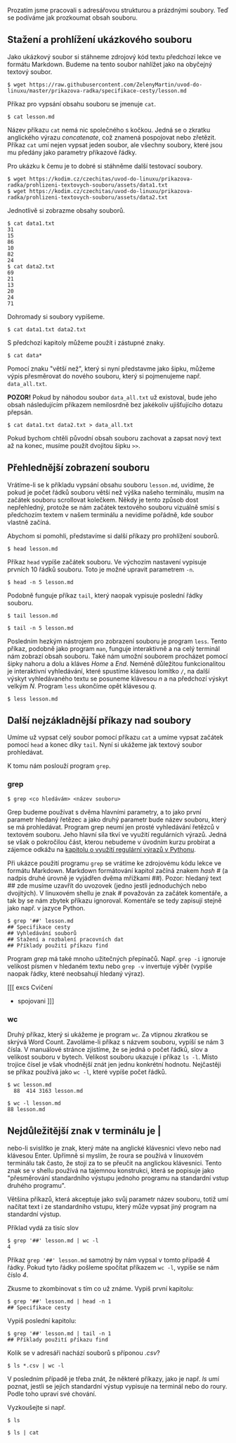 Prozatím jsme pracovali s adresářovou strukturou a prázdnými soubory. Teď se podíváme jak prozkoumat obsah souboru.

## Stažení a prohlížení ukázkového souboru
Jako ukázkový soubor si stáhneme zdrojový kód textu předchozí lekce ve formátu Markdown. Budeme na tento soubor nahlížet jako na obyčejný textový soubor.

```shell
$ wget https://raw.githubusercontent.com/ZelenyMartin/uvod-do-linuxu/master/prikazova-radka/specifikace-cesty/lesson.md
```

Příkaz pro vypsání obsahu souboru se jmenuje `cat`.

```shell
$ cat lesson.md
```

Název příkazu `cat` nemá nic společného s kočkou. Jedná se o zkratku anglického výrazu _concatenate_, což znamená pospojovat nebo zřetězit. Příkaz `cat` umí nejen vypsat jeden soubor, ale všechny soubory, které jsou mu předány jako parametry příkazové řádky.

Pro ukázku k čemu je to dobré si stáhněme další testovací soubory.

```shell
$ wget https://kodim.cz/czechitas/uvod-do-linuxu/prikazova-radka/prohlizeni-textovych-souboru/assets/data1.txt
$ wget https://kodim.cz/czechitas/uvod-do-linuxu/prikazova-radka/prohlizeni-textovych-souboru/assets/data2.txt
```

Jednotlivě si zobrazme obsahy souborů.

```shell
$ cat data1.txt
31
15
86
10
82
24
$ cat data2.txt
69
21
13
20
24
71
```

Dohromady si soubory vypíšeme.

```shell
$ cat data1.txt data2.txt
```

S předchozí kapitoly můžeme použít i zástupné znaky.

```shell
$ cat data*
```

Pomocí znaku "větší než", který si nyní představme jako šipku, můžeme výpis přesměrovat do nového souboru, který si pojmenujeme např. `data_all.txt`.

**POZOR!** Pokud by náhodou soubor `data_all.txt` už existoval, bude jeho obsah následujícím příkazem nemilosrdně bez jakékoliv ujišťujícího dotazu přepsán.

```shell
$ cat data1.txt data2.txt > data_all.txt
```

Pokud bychom chtěli původní obsah souboru zachovat a zapsat nový text až na konec, musíme použít dvojitou šipku `>>`.


## Přehlednější zobrazení souboru

Vrátíme-li se k příkladu vypsání obsahu souboru `lesson.md`, uvidíme, že pokud je počet řádků souboru větší než výška našeho terminálu, musím na začátek souboru scrollovat kolečkem. Někdy je tento způsob dost nepřehledný, protože se nám začátek textového souboru vizuálně smísí s předchozím textem v našem terminálu a nevidíme pořádně, kde soubor vlastně začíná.

Abychom si pomohli, představíme si další příkazy pro prohlížení souborů.

```shell
$ head lesson.md
```

Příkaz `head` vypíše začátek souboru. Ve výchozím nastavení vypisuje prvních 10 řádků souboru. Toto je možné upravit parametrem `-n`.

```shell
$ head -n 5 lesson.md
```

Podobně funguje příkaz `tail`, který naopak vypisuje poslední řádky souboru.


```shell
$ tail lesson.md
```

```shell
$ tail -n 5 lesson.md
```

Posledním hezkým nástrojem pro zobrazení souboru je program `less`. Tento příkaz, podobně jako program `man`, funguje interaktivně a na celý terminál nám zobrazí obsah souboru. Také nám umožní souborem procházet pomocí šipky nahoru a dolu a kláves _Home_ a _End_. Neméně důležitou funkcionalitou je interaktivní vyhledávání, které spustíme klávesou lomítko `/`, na další výskyt vyhledávaného textu se posuneme klávesou _n_ a na předchozí výskyt velkým _N_. Program `less` ukončíme opět klávesou _q_.

```shell
$ less lesson.md
```

## Další nejzákladnější příkazy nad soubory

Umíme už vypsat celý soubor pomocí příkazu `cat` a umíme vypsat začátek pomocí `head` a konec díky `tail`. Nyní si ukážeme jak textový soubor prohledávat.

K tomu nám poslouží program `grep`.

### grep

```shell
$ grep <co hledávám> <název souboru>
```

Grep budeme používat s dvěma hlavními parametry, a to jako první parametr hledaný řetězec a jako druhý parametr bude název souboru, který se má prohledávat. Program grep neumí jen prosté vyhledávání řetězců v textovém souboru. Jeho hlavní síla tkví ve využití regulárních výrazů. Jedná se však o pokročilou část, kterou nebudeme v úvodním kurzu probírat a zájemce odkážu na [kapitolu o využití regulární výrazů v Pythonu](https://kodim.cz/czechitas/progr2-python/python-pro-data-2/regularni-vyrazy).

Při ukázce použití programu `grep` se vrátíme ke zdrojovému kódu lekce ve formátu Markdown. Markdown formátování kapitol začíná znakem _hash_ _#_ (a nadpis druhé úrovně je vyjádřen dvěma mřížkami _##_). Pozor: hledaný text _##_ zde musíme uzavřít do uvozovek (jedno jestli jednoduchých nebo dvojitých). V linuxovém shellu je znak _#_ považován za začátek komentáře, a tak by se nám zbytek příkazu ignoroval. Komentáře se tedy zapisují stejně jako např. v jazyce Python.

```
$ grep '##' lesson.md
## Specifikace cesty
## Vyhledávání souborů
## Stažení a rozbalení pracovních dat
## Příklady použití příkazu find
```

Program _grep_ má také mnoho užitečných přepínačů. Např. `grep -i` ignoruje velikost písmen v hledaném textu nebo `grep -v` invertuje výběr (vypíše naopak řádky, které neobsahují hledaný výraz).

[[[ excs Cvičení
- spojovani
]]]

### wc

Druhý příkaz, který si ukážeme je program `wc`. Za vtipnou zkratkou se skrývá Word Count. Zavoláme-li příkaz s názvem souboru, vypíší se nám 3 čísla. V manuálové stránce zjistíme, že se jedná o počet řádků, slov a velikost souboru v bytech. Velikost souboru ukazuje i příkaz `ls -l`. Místo trojice čísel je však vhodnější znát jen jednu konkrétní hodnotu. Nejčastěji se příkaz používá jako `wc -l`, které vypíše počet řádků.

```shell
$ wc lesson.md
  88  414 3163 lesson.md
```

```shell
$ wc -l lesson.md
88 lesson.md
```

## Nejdůležitější znak v terminálu je |

<term cs="Roura" en="pipe"> nebo-li svislítko je znak, který máte na anglické klávesnici vlevo nebo nad klávesou Enter. Upřímně si myslím, že roura se používá v linuxovém terminálu tak často, že stojí za to se přeučit na anglickou klávesnici. Tento znak se v shellu používá na tajemnou konstrukci, která se popisuje jako "přesměrování standardního výstupu jednoho programu na standardní vstup druhého programu".

Většina příkazů, která akceptuje jako svůj parametr název souboru, totiž umí načítat text i ze standardního vstupu, který může vypsat jiný program na standardní výstup.

Příklad vydá za tisíc slov

```shell
$ grep '##' lesson.md | wc -l
4
```

Příkaz `grep '##' lesson.md` samotný by nám vypsal v tomto případě 4 řádky. Pokud tyto řádky pošleme spočítat příkazem `wc -l`, vypíše se nám číslo _4_.

Zkusme to zkombinovat s tím co už známe. Vypiš první kapitolu:

```
$ grep '##' lesson.md | head -n 1
## Specifikace cesty
```

Vypiš poslední kapitolu:

```
$ grep '##' lesson.md | tail -n 1
## Příklady použití příkazu find
```

Kolik se v adresáři nachází souborů s příponou _.csv_?

```shell
$ ls *.csv | wc -l
```

V posledním případě je třeba znát, že některé příkazy, jako je např. _ls_ umí poznat, jestli se jejich standardní výstup vypisuje na terminál nebo do roury. Podle toho upraví své chování.

Vyzkoušejte si např.

```shell
$ ls
```

```shell
$ ls | cat
```
